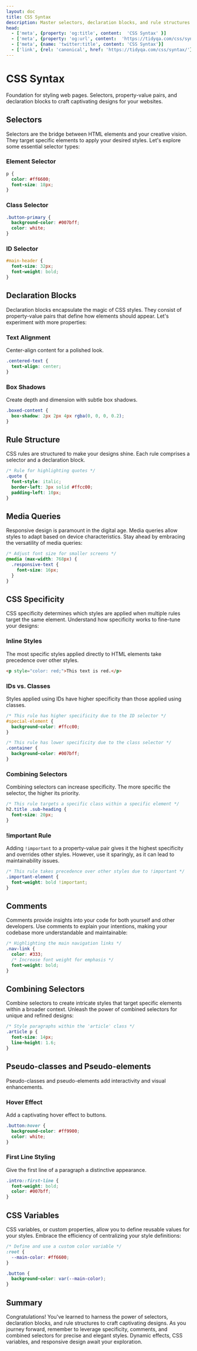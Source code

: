 ```yaml
---
layout: doc
title: CSS Syntax
description: Master selectors, declaration blocks, and rule structures through practical code examples. 
head:
  - ['meta', {property: 'og:title', content:  'CSS Syntax' }]
  - ['meta', {property: 'og:url', content:  'https://tidyqa.com/css/syntax/' }] 
  - ['meta', {name: 'twitter:title', content: 'CSS Syntax'}]
  - ['link', {rel: 'canonical', href: 'https://tidyqa.com/css/syntax/'}]
---
```


# CSS Syntax

Foundation for styling web pages. Selectors, property-value pairs, and declaration blocks to craft captivating designs for your websites.

## Selectors

Selectors are the bridge between HTML elements and your creative vision. They target specific elements to apply your desired styles. Let's explore some essential selector types:

### Element Selector

  ```css
  p {
    color: #ff6600;
    font-size: 18px;
  }
  ```

### Class Selector

  ```css
  .button-primary {
    background-color: #007bff;
    color: white;
  }
  ```

### ID Selector

  ```css
  #main-header {
    font-size: 32px;
    font-weight: bold;
  }
  ```

## Declaration Blocks

Declaration blocks encapsulate the magic of CSS styles. They consist of property-value pairs that define how elements should appear. Let's experiment with more properties:

### Text Alignment

Center-align content for a polished look.

  ```css
  .centered-text {
    text-align: center;
  }
  ```

### Box Shadows

Create depth and dimension with subtle box shadows.

  ```css
  .boxed-content {
    box-shadow: 2px 2px 4px rgba(0, 0, 0, 0.2);
  }
  ```

## Rule Structure

CSS rules are structured to make your designs shine. Each rule comprises a selector and a declaration block.

```css
/* Rule for highlighting quotes */
.quote {
  font-style: italic;
  border-left: 3px solid #ffcc00;
  padding-left: 10px;
}
```

## Media Queries

Responsive design is paramount in the digital age. Media queries allow styles to adapt based on device characteristics. Stay ahead by embracing the versatility of media queries:

```css
/* Adjust font size for smaller screens */
@media (max-width: 768px) {
  .responsive-text {
    font-size: 16px;
  }
}
```

## CSS Specificity

CSS specificity determines which styles are applied when multiple rules target the same element. Understand how specificity works to fine-tune your designs:

### Inline Styles

The most specific styles applied directly to HTML elements take precedence over other styles.

```html
<p style="color: red;">This text is red.</p>
```

### IDs vs. Classes

Styles applied using IDs have higher specificity than those applied using classes.

```css
/* This rule has higher specificity due to the ID selector */
#special-element {
  background-color: #ffcc00;
}

/* This rule has lower specificity due to the class selector */
.container {
  background-color: #007bff;
}
```

### Combining Selectors

Combining selectors can increase specificity. The more specific the selector, the higher its priority.

```css
/* This rule targets a specific class within a specific element */
h2.title .sub-heading {
  font-size: 20px;
}
```

### !important Rule

Adding `!important` to a property-value pair gives it the highest specificity and overrides other styles. However, use it sparingly, as it can lead to maintainability issues.

```css
/* This rule takes precedence over other styles due to !important */
.important-element {
  font-weight: bold !important;
}
```

## Comments

Comments provide insights into your code for both yourself and other developers. Use comments to explain your intentions, making your codebase more understandable and maintainable:

```css
/* Highlighting the main navigation links */
.nav-link {
  color: #333;
  /* Increase font weight for emphasis */
  font-weight: bold;
}
```

## Combining Selectors

Combine selectors to create intricate styles that target specific elements within a broader context. Unleash the power of combined selectors for unique and refined designs:

```css
/* Style paragraphs within the 'article' class */
.article p {
  font-size: 14px;
  line-height: 1.6;
}
```

## Pseudo-classes and Pseudo-elements

Pseudo-classes and pseudo-elements add interactivity and visual enhancements.

### Hover Effect

Add a captivating hover effect to buttons.

  ```css
  .button:hover {
    background-color: #ff9900;
    color: white;
  }
  ```

### First Line Styling

Give the first line of a paragraph a distinctive appearance.

  ```css
  .intro::first-line {
    font-weight: bold;
    color: #007bff;
  }
  ```

## CSS Variables

CSS variables, or custom properties, allow you to define reusable values for your styles. Embrace the efficiency of centralizing your style definitions:

```css
/* Define and use a custom color variable */
:root {
  --main-color: #ff6600;
}

.button {
  background-color: var(--main-color);
}
```

## Summary

Congratulations! You've learned to harness the power of selectors, declaration blocks, and rule structures to craft captivating designs. As you journey forward, remember to leverage specificity, comments, and combined selectors for precise and elegant styles. Dynamic effects, CSS variables, and responsive design await your exploration.